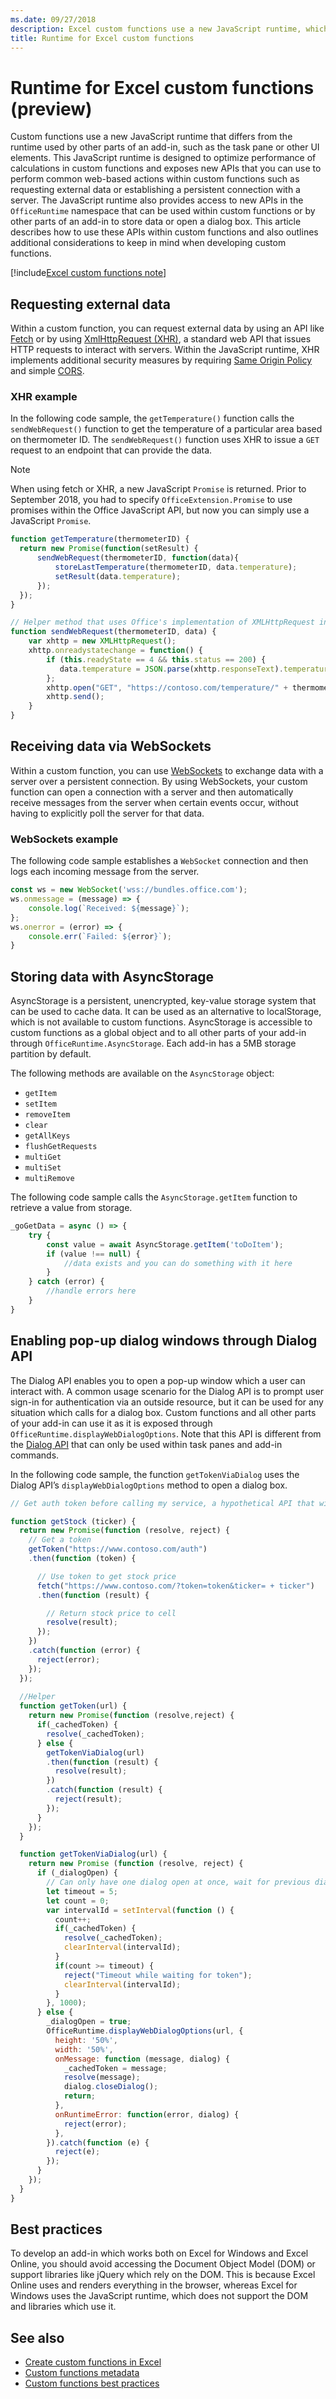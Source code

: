 ```yaml
---
ms.date: 09/27/2018
description: Excel custom functions use a new JavaScript runtime, which differs from the standard Add-ins WebView control runtime.
title: Runtime for Excel custom functions
---
```


# Runtime for Excel custom functions (preview)

Custom functions use a new JavaScript runtime that differs from the runtime used by other parts of an add-in, such as the task pane or other UI elements. This JavaScript runtime is designed to optimize performance of calculations in custom functions and exposes new APIs that you can use to perform common web-based actions within custom functions such as requesting external data or establishing a persistent connection with a server. The JavaScript runtime also provides access to new APIs in the `OfficeRuntime` namespace that can be used within custom functions or by other parts of an add-in to store data or open a dialog box. This article describes how to use these APIs within custom functions and also outlines additional considerations to keep in mind when developing custom functions.

[!include[Excel custom functions note](../includes/excel-custom-functions-note.md)]

## Requesting external data

Within a custom function, you can request external data by using an API like [Fetch](https://developer.mozilla.org/en-US/docs/Web/API/Fetch_API) or by using [XmlHttpRequest (XHR)](https://developer.mozilla.org/en-US/docs/Web/API/XMLHttpRequest), a standard web API that issues HTTP requests to interact with servers. Within the JavaScript runtime, XHR implements additional security measures by requiring [Same Origin Policy](https://developer.mozilla.org/en-US/docs/Web/Security/Same-origin_policy) and simple [CORS](https://www.w3.org/TR/cors/).  

### XHR example

In the following code sample, the `getTemperature()` function calls the `sendWebRequest()` function to get the temperature of a particular area based on thermometer ID. The `sendWebRequest()` function uses XHR to issue a `GET` request to an endpoint that can provide the data. 

> [!NOTE] 
> When using fetch or XHR, a new JavaScript `Promise` is returned. Prior to September 2018, you had to specify `OfficeExtension.Promise` to use promises within the Office JavaScript API, but now you can simply use a JavaScript `Promise`.

```js
function getTemperature(thermometerID) {
  return new Promise(function(setResult) {
      sendWebRequest(thermometerID, function(data){ 
          storeLastTemperature(thermometerID, data.temperature);
          setResult(data.temperature);
      });
  });
}

// Helper method that uses Office's implementation of XMLHttpRequest in the JavaScript runtime for custom functions  
function sendWebRequest(thermometerID, data) {
    var xhttp = new XMLHttpRequest();
    xhttp.onreadystatechange = function() {
        if (this.readyState == 4 && this.status == 200) {
           data.temperature = JSON.parse(xhttp.responseText).temperature
        };
        xhttp.open("GET", "https://contoso.com/temperature/" + thermometerID), true)
        xhttp.send();  
    }
}
```

## Receiving data via WebSockets

Within a custom function, you can use [WebSockets](https://developer.mozilla.org/en-US/docs/Web/API/WebSockets_API) to exchange data with a server over a persistent connection. By using WebSockets, your custom function can open a connection with a server and then automatically receive messages from the server when certain events occur, without having to explicitly poll the server for that data.

### WebSockets example

The following code sample establishes a `WebSocket` connection and then logs each incoming message from the server. 

```typescript
const ws = new WebSocket('wss://bundles.office.com');
ws.onmessage = (message) => {
    console.log(`Received: ${message}`);
};
ws.onerror = (error) => {
    console.err(`Failed: ${error}`);
}
```

## Storing data with AsyncStorage

AsyncStorage is a persistent, unencrypted, key-value storage system that can be used to cache data. It can be used as an alternative to localStorage, which is not available to custom functions. AsyncStorage is accessible to custom functions as a global object and to all other parts of your add-in through `OfficeRuntime.AsyncStorage`. Each add-in has a 5MB storage partition by default.

The following methods are available on the `AsyncStorage` object:
 
 - `getItem`
 - `setItem`
 - `removeItem`
 - `clear`
 - `getAllKeys`
 - `flushGetRequests`
 - `multiGet`
 - `multiSet`
 - `multiRemove`

The following code sample calls the `AsyncStorage.getItem` function to retrieve a value from storage.

```typescript
_goGetData = async () => {
    try {
        const value = await AsyncStorage.getItem('toDoItem');
        if (value !== null) {
            //data exists and you can do something with it here
        }
    } catch (error) {
        //handle errors here
    }
}
```

## Enabling pop-up dialog windows through Dialog API

The Dialog API enables you to open a pop-up window which a user can interact with. A common usage scenario for the Dialog API is to prompt user sign-in for authentication via an outside resource, but it can be used for any situation which calls for a dialog box. Custom functions and all other parts of your add-in can use it as it is exposed through `OfficeRuntime.displayWebDialogOptions`. Note that this API is different from the [Dialog API](../develop/dialog-api-in-office-add-ins.md) that can only be used within task panes and add-in commands.

In the following code sample, the function `getTokenViaDialog` uses the Dialog API’s `displayWebDialogOptions` method to open a dialog box.

```js
// Get auth token before calling my service, a hypothetical API that will deliver a stock price based on stock ticker string, such as "MSFT"

function getStock (ticker) {
  return new Promise(function (resolve, reject) {
    // Get a token
    getToken("https://www.contoso.com/auth")
    .then(function (token) {

      // Use token to get stock price
      fetch("https://www.contoso.com/?token=token&ticker= + ticker")
      .then(function (result) {

        // Return stock price to cell
        resolve(result);
      });
    })
    .catch(function (error) {
      reject(error);
    });
  });
  
  //Helper
  function getToken(url) {
    return new Promise(function (resolve,reject) {
      if(_cachedToken) {
        resolve(_cachedToken);
      } else {
        getTokenViaDialog(url)
        .then(function (result) {
          resolve(result);
        })
        .catch(function (result) {
          reject(result);
        });
      }
    });
  }

  function getTokenViaDialog(url) {
    return new Promise (function (resolve, reject) {
      if (_dialogOpen) {
        // Can only have one dialog open at once, wait for previous dialog's token
        let timeout = 5;
        let count = 0;
        var intervalId = setInterval(function () {
          count++;
          if(_cachedToken) {
            resolve(_cachedToken);
            clearInterval(intervalId);
          }
          if(count >= timeout) {
            reject("Timeout while waiting for token");
            clearInterval(intervalId);
          }
        }, 1000);
      } else {
        _dialogOpen = true;
        OfficeRuntime.displayWebDialogOptions(url, {
          height: '50%',
          width: '50%',
          onMessage: function (message, dialog) {
            _cachedToken = message;
            resolve(message);
            dialog.closeDialog();
            return;
          },
          onRuntimeError: function(error, dialog) {
            reject(error);
          },
        }).catch(function (e) {
          reject(e);
        });
      }
    });
  }
}
```

## Best practices

To develop an add-in which works both on Excel for Windows and Excel Online, you should avoid accessing the Document Object Model (DOM) or support libraries like jQuery which rely on the DOM. This is because Excel Online uses and renders everything in the browser, whereas Excel for Windows uses the JavaScript runtime, which does not support the DOM and libraries which use it.

## See also

* [Create custom functions in Excel](custom-functions-overview.md)
* [Custom functions metadata](custom-functions-json.md)
* [Custom functions best practices](custom-functions-best-practices.md)
